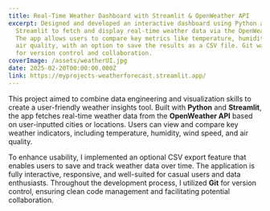 ```yaml
---
title: Real-Time Weather Dashboard with Streamlit & OpenWeather API
excerpt: Designed and developed an interactive dashboard using Python and
  Streamlit to fetch and display real-time weather data via the OpenWeather API.
  The app allows users to compare key metrics like temperature, humidity, and
  air quality, with an option to save the results as a CSV file. Git was used
  for version control and collaboration.
coverImage: /assets/weatherUI.jpg
date: 2025-02-20T00:00:00.000Z
link: https://myprojects-weatherforecast.streamlit.app/
---
```

This project aimed to combine data engineering and visualization skills to create a user-friendly weather insights tool. Built with **Python** and **Streamlit**, the app fetches real-time weather data from the **OpenWeather API** based on user-inputted cities or locations. Users can view and compare key weather indicators, including temperature, humidity, wind speed, and air quality.

To enhance usability, I implemented an optional CSV export feature that enables users to save and track weather data over time. The application is fully interactive, responsive, and well-suited for casual users and data enthusiasts. Throughout the development process, I utilized **Git** for version control, ensuring clean code management and facilitating potential collaboration.